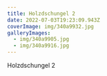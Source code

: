 ```yaml
---
title: Holzdschungel 2
date: 2022-07-03T19:23:09.943Z
coverImage: img/340a9932.jpg
galleryImages:
  - img/340a9905.jpg
  - img/340a9916.jpg
---
```


Holzdschungel 2
